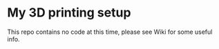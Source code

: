 # My 3D printing setup

This repo contains no code at this time, please see Wiki for some useful info.
